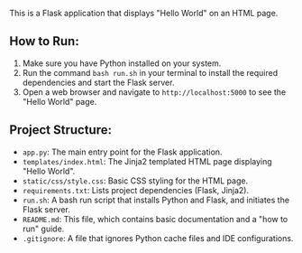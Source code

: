 This is a Flask application that displays "Hello World" on an HTML page.

How to Run:
----------------

1. Make sure you have Python installed on your system.
2. Run the command `bash run.sh` in your terminal to install the required dependencies and start the Flask server.
3. Open a web browser and navigate to `http://localhost:5000` to see the "Hello World" page.

Project Structure:
----------------

- `app.py`: The main entry point for the Flask application.
- `templates/index.html`: The Jinja2 templated HTML page displaying "Hello World".
- `static/css/style.css`: Basic CSS styling for the HTML page.
- `requirements.txt`: Lists project dependencies (Flask, Jinja2).
- `run.sh`: A bash run script that installs Python and Flask, and initiates the Flask server.
- `README.md`: This file, which contains basic documentation and a "how to run" guide.
- `.gitignore`: A file that ignores Python cache files and IDE configurations.